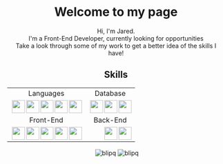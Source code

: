 <h1 align="center">Welcome to my page</h1>
 <div>
 <div align="center">
<p> Hi, I'm Jared. <br>
 I'm a Front-End Developer, currently looking for opportunities <br> 
 Take a look through some of my work to get a better idea of the skills I have! </p> 
</div>
 <h2 align="center"> Skills </h2>
<table align="center">
    <tr>
        <td align="center">Languages</td>
        <td align="center">Database</td>
    </tr>
    <tr>
        <td>         
            <img align="right" width="30px" height="30px" src="https://cdn.simpleicons.org/javascript/#F7DF1E">
            <img align="right" width="30px" height="30px" src="https://cdn.simpleicons.org/cplusplus/#00599C"> 
            <img align="right" width="30px" height="30px" src="https://cdn.simpleicons.org/python/#3776AB">
            <img align="right" width="30px" height="30px" src="https://cdn.simpleicons.org/preact/">
            <img align="right" width="30px" height="30px" src="https://cdn.simpleicons.org/jquery/"> 
        </td>
        <td> 
            <img align="right" width="30px" height="30px" src="https://cdn.simpleicons.org/mongodb/">
            <img align="right" width="30px" height="30px" src="https://cdn.simpleicons.org/mysql/">
            <img align="right" width="30px" height="30px" src="https://cdn.simpleicons.org/mariadb/">
        </td>
     </tr>
    <tr>
    <td align="center">Front-End</td>
    <td align="center">Back-End</td>
    </tr>
    <tr>
        <td>         
            <img align="right" width="30px" height="30px" src="https://cdn.simpleicons.org/preact/#F7DF1E">
            <img align="right" width="30px" height="30px" src="https://cdn.simpleicons.org/bootstrap/#F7DF1E">
            <img align="right" width="30px" height="30px" src="https://cdn.simpleicons.org/css3/#F7DF1E">
            <img align="right" width="30px" height="30px" src="https://cdn.simpleicons.org/html5/#E34F26">
            <img align="right" width="30px" height="30px" src="https://cdn.simpleicons.org/tailwindcss/#F7DF1E">
        </td>
        <td> 
            <img align="right" width="30px" height="30px" src="https://cdn.simpleicons.org/nodedotjs/#F7DF1E">
            <img align="right" width="30px" height="30px" src="https://cdn.simpleicons.org/express/#F7DF1E">
        </td>
     </tr>
</table>
<p align="center">
 &nbsp;<img align="center" src="https://github-readme-stats.vercel.app/api?username=blipq&show_icons=true&theme=dark&locale=en" alt="blipq" />
 <img align="center" src="https://github-readme-streak-stats.herokuapp.com/?user=blipq&theme=dark" alt="blipq" />
 </p>
</div>
